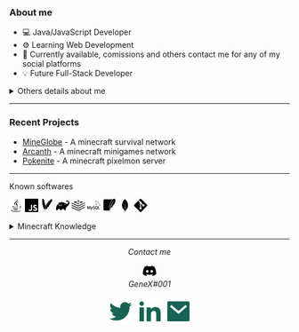 ### About me

- 💻 Java/JavaScript Developer
- ⚙ Learning Web Development
- 💬 Currently available, comissions and others contact me for any of my social platforms
- 💡 Future Full-Stack Developer

<details>
  <summary>Others details about me</summary>
  <br>
  - I'm a radiant in VALORANT stuck into silver 😎
  <br>
  - Music Lover 🎶
  <br>
  - Demon Slayer is the best anime ever ✨
</details>

---

### Recent Projects

- [MineGlobe](https://mineglobe.org) - A minecraft survival network
- [Arcanth](https://arcanth.net) - A minecraft minigames network
- [Pokenite](https://pokenite.net) - A minecraft pixelmon server

---

Known softwares
<p align="left">
  <img src="https://raw.githubusercontent.com/sirgenex/sirgenex/main/softwares/java.svg" alt="Java" width="24" height="24"/> 
  <img src="https://raw.githubusercontent.com/sirgenex/sirgenex/main/softwares/javascript.svg" alt="JavaScript" width="24" height="24"/> 
  <img src="https://raw.githubusercontent.com/sirgenex/sirgenex/main/softwares/maven.svg" alt="Maven" width="24" height="24"/> 
  <img src="https://raw.githubusercontent.com/sirgenex/sirgenex/main/softwares/gradle.svg" alt="Gradle" width="24" height="24"/> 
  <img src="https://raw.githubusercontent.com/sirgenex/sirgenex/main/softwares/redis.svg" alt="Redis" width="24" height="24"/> 
  <img src="https://raw.githubusercontent.com/sirgenex/sirgenex/main/softwares/mysql.svg" alt="MySQL" width="24" height="24"/>
  <img src="https://raw.githubusercontent.com/sirgenex/sirgenex/main/softwares/sqlite.svg" alt="SQLite" width="24" height="24"/>  
  <img src="https://raw.githubusercontent.com/sirgenex/sirgenex/main/softwares/mongodb.svg" alt="MongoDB" width="24" height="24"/> 
  <img src="https://raw.githubusercontent.com/sirgenex/sirgenex/main/softwares/git.svg" alt="GIT" width="24" height="24"/> 
</p>

<details>
  <summary>Minecraft Knowledge</summary>
  
  <br><img src="https://raw.githubusercontent.com/sirgenex/sirgenex/main/minecraft/spigot.png" alt="Spigot" width="24" height="24"/>  Spigot
  <br><img src="https://raw.githubusercontent.com/sirgenex/sirgenex/main/minecraft/bukkit.jfif" alt="Bukkit" width="24" height="24"/>  Bukkit
<br><img src="https://raw.githubusercontent.com/sirgenex/sirgenex/main/minecraft/bungeecord.png" alt="BungeeCord" width="24" height="24"/>  BungeeCord
<br><img src="https://raw.githubusercontent.com/sirgenex/sirgenex/main/minecraft/velocity.png" alt="Velocity" width="24" height="24"/>  Velocity
<br><img src="https://raw.githubusercontent.com/sirgenex/sirgenex/main/minecraft/forge.jpg" alt="Forge" width="24" height="24"/>  Forge (Modding)
<br><img src="https://raw.githubusercontent.com/sirgenex/sirgenex/main/minecraft/spongeforge.png" alt="SpongeForge" width="24" height="24"/>  SpongeForge
<br><br>- SQLite/MySQL/Redis/Flatfile/MongoDB
<br>- NMS/Packets/Stream/Lambda
<br><br>And many others! I have 6 years of minecraft codding experience, currently hireable.
</details>

---

<p align="center">
  <i>Contact me</i>
    
<p align="center">
  <img width="24" src="https://raw.githubusercontent.com/sirgenex/sirgenex/main/contacts/discord.svg" alt="Discord">
  <br>  
    <i>GeneX#001</i>
  <br><br>
    <a href="https://twitter.com/iamgenex" alt="Twitter"><img src="https://raw.githubusercontent.com/sirgenex/sirgenex/main/contacts/twitter.svg"></a>
    <a href="https://www.linkedin.com/in/fabr%C3%ADcio-souza-41638522b/" alt="Linkedin"><img src="https://raw.githubusercontent.com/sirgenex/sirgenex/main/contacts/linkedin.svg"></a>
    <a href="mailto:fabricio.10psi@gmail.com" alt="Email"><img src="https://raw.githubusercontent.com/sirgenex/sirgenex/main/contacts/mail.svg"></a>
</p>
